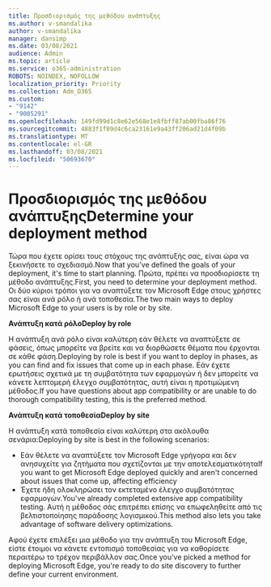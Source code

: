 ```yaml
---
title: Προσδιορισμός της μεθόδου ανάπτυξης
ms.author: v-smandalika
author: v-smandalika
manager: dansimp
ms.date: 03/08/2021
audience: Admin
ms.topic: article
ms.service: o365-administration
ROBOTS: NOINDEX, NOFOLLOW
localization_priority: Priority
ms.collection: Adm_O365
ms.custom:
- "9142"
- "9005291"
ms.openlocfilehash: 149fd99d1c8e62e568e1e8fbff87ab00fba86f76
ms.sourcegitcommit: 4883f1f89d4c6ca23161e9a43ff206ad21d4f09b
ms.translationtype: MT
ms.contentlocale: el-GR
ms.lasthandoff: 03/08/2021
ms.locfileid: "50693670"
---
```

# <a name="determine-your-deployment-method"></a><span data-ttu-id="07619-102">Προσδιορισμός της μεθόδου ανάπτυξης</span><span class="sxs-lookup"><span data-stu-id="07619-102">Determine your deployment method</span></span>

<span data-ttu-id="07619-103">Τώρα που έχετε ορίσει τους στόχους της ανάπτυξής σας, είναι ώρα να ξεκινήσετε το σχεδιασμό.</span><span class="sxs-lookup"><span data-stu-id="07619-103">Now that you've defined the goals of your deployment, it's time to start planning.</span></span> <span data-ttu-id="07619-104">Πρώτα, πρέπει να προσδιορίσετε τη μέθοδο ανάπτυξης.</span><span class="sxs-lookup"><span data-stu-id="07619-104">First, you need to determine your deployment method.</span></span> <span data-ttu-id="07619-105">Οι δύο κύριοι τρόποι για να αναπτύξετε τον Microsoft Edge στους χρήστες σας είναι ανά ρόλο ή ανά τοποθεσία.</span><span class="sxs-lookup"><span data-stu-id="07619-105">The two main ways to deploy Microsoft Edge to your users is by role or by site.</span></span>

<span data-ttu-id="07619-106">**Ανάπτυξη κατά ρόλο**</span><span class="sxs-lookup"><span data-stu-id="07619-106">**Deploy by role**</span></span>

<span data-ttu-id="07619-107">Η ανάπτυξη ανά ρόλο είναι καλύτερη εάν θέλετε να αναπτύξετε σε φάσεις, όπως μπορείτε να βρείτε και να διορθώσετε θέματα που έρχονται σε κάθε φάση.</span><span class="sxs-lookup"><span data-stu-id="07619-107">Deploying by role is best if you want to deploy in phases, as you can find and fix issues that come up in each phase.</span></span> <span data-ttu-id="07619-108">Εάν έχετε ερωτήσεις σχετικά με τη συμβατότητα των εφαρμογών ή δεν μπορείτε να κάνετε λεπτομερή έλεγχο συμβατότητας, αυτή είναι η προτιμώμενη μέθοδος.</span><span class="sxs-lookup"><span data-stu-id="07619-108">If you have questions about app compatibility or are unable to do thorough compatibility testing, this is the preferred method.</span></span>

<span data-ttu-id="07619-109">**Ανάπτυξη κατά τοποθεσία**</span><span class="sxs-lookup"><span data-stu-id="07619-109">**Deploy by site**</span></span>

<span data-ttu-id="07619-110">Η ανάπτυξη κατά τοποθεσία είναι καλύτερη στα ακόλουθα σενάρια:</span><span class="sxs-lookup"><span data-stu-id="07619-110">Deploying by site is best in the following scenarios:</span></span>
- <span data-ttu-id="07619-111">Εάν θέλετε να αναπτύξετε τον Microsoft Edge γρήγορα και δεν ανησυχείτε για ζητήματα που σχετίζονται με την αποτελεσματικότητα</span><span class="sxs-lookup"><span data-stu-id="07619-111">If you want to get Microsoft Edge deployed quickly and aren't concerned about issues that come up, affecting efficiency</span></span>
- <span data-ttu-id="07619-112">Έχετε ήδη ολοκληρώσει τον εκτεταμένο έλεγχο συμβατότητας εφαρμογών.</span><span class="sxs-lookup"><span data-stu-id="07619-112">You've already completed extensive app compatibility testing.</span></span> <span data-ttu-id="07619-113">Αυτή η μέθοδος σάς επιτρέπει επίσης να επωφεληθείτε από τις βελτιστοποίησης παράδοσης λογισμικού.</span><span class="sxs-lookup"><span data-stu-id="07619-113">This method also lets you take advantage of software delivery optimizations.</span></span>

<span data-ttu-id="07619-114">Αφού έχετε επιλέξει μια μέθοδο για την ανάπτυξη του Microsoft Edge, είστε έτοιμοι να κάνετε εντοπισμό τοποθεσίας για να καθορίσετε περαιτέρω το τρέχον περιβάλλον σας.</span><span class="sxs-lookup"><span data-stu-id="07619-114">Once you've picked a method for deploying Microsoft Edge, you're ready to do site discovery to further define your current environment.</span></span>
